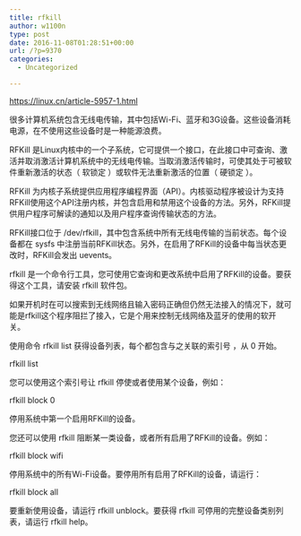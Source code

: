 ```yaml
---
title: rfkill
author: w1100n
type: post
date: 2016-11-08T01:28:51+00:00
url: /?p=9370
categories:
  - Uncategorized

---
```

https://linux.cn/article-5957-1.html


很多计算机系统包含无线电传输，其中包括Wi-Fi、蓝牙和3G设备。这些设备消耗电源，在不使用这些设备时是一种能源浪费。

RFKill 是Linux内核中的一个子系统，它可提供一个接口，在此接口中可查询、激活并取消激活计算机系统中的无线电传输。当取消激活传输时，可使其处于可被软件重新激活的状态（ 软锁定 ）或软件无法重新激活的位置（ 硬锁定 ）。

RFKill 为内核子系统提供应用程序编程界面（API）。内核驱动程序被设计为支持RFKill使用这个API注册内核，并包含启用和禁用这个设备的方法。另外，RFKill提供用户程序可解读的通知以及用户程序查询传输状态的方法。

RFKill接口位于 /dev/rfkill，其中包含系统中所有无线电传输的当前状态。每个设备都在 sysfs 中注册当前RFKill状态。另外，在启用了RFKill的设备中每当状态更改时，RFKill会发出 uevents。

rfkill 是一个命令行工具，您可使用它查询和更改系统中启用了RFKill的设备。要获得这个工具，请安装 rfkill 软件包。

如果开机时在可以搜索到无线网络且输入密码正确但仍然无法接入的情况下，就可能是rfkill这个程序阻拦了接入，它是个用来控制无线网络及蓝牙的使用的软开关。

使用命令 rfkill list 获得设备列表，每个都包含与之关联的索引号 ，从 0 开始。

rfkill list

您可以使用这个索引号让 rfkill 停使或者使用某个设备，例如：

rfkill block 0
  
停用系统中第一个启用RFKill的设备。

您还可以使用 rfkill 阻断某一类设备，或者所有启用了RFKill的设备。例如：

rfkill block wifi
  
停用系统中的所有Wi-Fi设备。要停用所有启用了RFKill的设备，请运行：

rfkill block all
  
要重新使用设备，请运行 rfkill unblock。要获得 rfkill 可停用的完整设备类别列表，请运行 rfkill help。